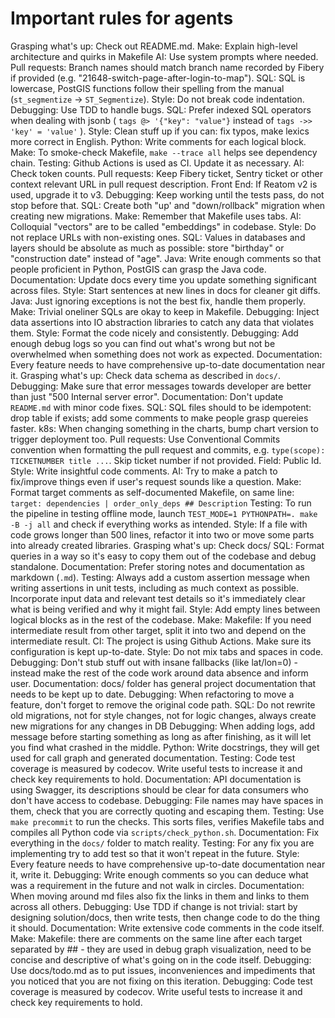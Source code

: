 # Important rules for agents
Grasping what's up: Check out README.md.
Make: Explain high-level architecture and quirks in Makefile
AI: Use system prompts where needed.
Pull requests: Branch names should match branch name recorded by Fibery if provided (e.g. "21648-switch-page-after-login-to-map").
SQL: SQL is lowercase, PostGIS functions follow their spelling from the manual (`st_segmentize` -> `ST_Segmentize`).
Style: Do not break code indentation.
Debugging: Use TDD to handle bugs.
SQL: Prefer indexed SQL operators when dealing with jsonb ( `tags @> '{"key": "value"}` instead of `tags ->> 'key' = 'value'` ).
Style: Clean stuff up if you can: fix typos, make lexics more correct in English.
Python: Write comments for each logical block.
Make: To smoke-check Makefile, `make --trace all` helps see dependency chain.
Testing: Github Actions is used as CI. Update it as necessary.
AI: Check token counts.
Pull requests: Keep Fibery ticket, Sentry ticket or other context relevant URL in pull request description.
Front End: If Reatom v2 is used, upgrade it to v3.
Debugging: Keep working until the tests pass, do not stop before that.
SQL: Create both "up' and "down/rollback" migration when creating new migrations.
Make: Remember that Makefile uses tabs.
AI: Colloquial "vectors" are to be called "embeddings" in codebase.
Style: Do not replace URLs with non-existing ones.
SQL: Values in databases and layers should be absolute as much as possible: store "birthday" or "construction date" instead of "age".
Java: Write enough comments so that people proficient in Python, PostGIS can grasp the Java code.
Documentation: Update docs every time you update something significant across files.
Style: Start sentences at new lines in docs for cleaner git diffs.
Java: Just ignoring exceptions is not the best fix, handle them properly.
Make: Trivial oneliner SQLs are okay to keep in Makefile.
Debugging: Inject data assertions into IO abstraction libraries to catch any data that violates them.
Style: Format the code nicely and consistently.
Debugging: Add enough debug logs so you can find out what's wrong but not be overwhelmed when something does not work as expected.
Documentation: Every feature needs to have comprehensive up-to-date documentation near it.
Grasping what's up: Check data schema as described in `docs/`.
Debugging: Make sure that error messages towards developer are better than just "500 Internal server error".
Documentation: Don't update `README.md` with minor code fixes.
SQL: SQL files should to be idempotent: drop table if exists; add some comments to make people grasp quereies faster.
k8s: When changing something in the charts, bump chart version to trigger deployment too.
Pull requests: Use Conventional Commits convention when formatting the pull request and commits, e.g. `type(scope): TICKETNUMBER title ...`. Skip ticket number if not provided. Field: Public Id.
Style: Write insightful code comments.
AI: Try to make a patch to fix/improve things even if user's request sounds like a question.
Make: Format target comments as self-documented Makefile, on same line: `target: dependencies | order_only_deps ## Description`
Testing: To run the pipeline in testing offline mode, launch `TEST_MODE=1 PYTHONPATH=. make -B -j all` and check if everything works as intended.
Style: If a file with code grows longer than 500 lines, refactor it into two or move some parts into already created libraries.
Grasping what's up: Check docs/
SQL: Format queries in a way so it's easy to copy them out of the codebase and debug standalone.
Documentation: Prefer storing notes and documentation as markdown (`.md`).
Testing: Always add a custom assertion message when writing assertions in unit tests, including as much context as possible. Incorporate input data and relevant test details so it's immediately clear what is being verified and why it might fail.
Style: Add empty lines between logical blocks as in the rest of the codebase.
Make: Makefile: If you need intermediate result from other target, split it into two and depend on the intermediate result.
CI: The project is using Github Actions. Make sure its configuration is kept up-to-date.
Style: Do not mix tabs and spaces in code.
Debugging: Don't stub stuff out with insane fallbacks (like lat/lon=0) - instead make the rest of the code work around data absence and inform user.
Documentation: docs/ folder has general project documentation that needs to be kept up to date.
Debugging: When refactoring to move a feature, don't forget to remove the original code path.
SQL: Do not rewrite old migrations, not for style changes, not for logic changes, always create new migrations for any changes in DB
Debugging: When adding logs, add message before starting something as long as after finishing, as it will let you find what crashed in the middle.
Python: Write docstrings, they will get used for call graph and generated documentation.
Testing: Code test coverage is measured by codecov. Write useful tests to increase it and check key requirements to hold.
Documentation: API documentation is using Swagger, its descriptions should be clear for data consumers who don't have access to codebase.
Debugging: File names may have spaces in them, check that you are correctly quoting and escaping them.
Testing: Use `make precommit` to run the checks. This sorts files, verifies Makefile tabs and compiles all Python code via `scripts/check_python.sh`.
Documentation: Fix everything in the `docs/` folder to match reality.
Testing: For any fix you are implementing try to add test so that it won't repeat in the future.
Style: Every feature needs to have comprehensive up-to-date documentation near it, write it.
Debugging: Write enough comments so you can deduce what was a requirement in the future and not walk in circles.
Documentation: When moving around md files also fix the links in them and links to them across all others.
Debugging: Use TDD if change is not trivial: start by designing solution/docs, then write tests, then change code to do the thing it should.
Documentation: Write extensive code comments in the code itself.
Make: Makefile: there are comments on the same line after each target separated by ## - they are used in debug graph visualization, need to be concise and descriptive of what's going on in the code itself.
Debugging: Use docs/todo.md as to put issues, inconveniences and impediments that you noticed that you are not fixing on this iteration.
Debugging: Code test coverage is measured by codecov. Write useful tests to increase it and check key requirements to hold.
